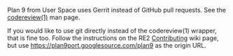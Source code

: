 Plan 9 from User Space uses Gerrit instead of GitHub pull requests.
See the [codereview(1)](http://swtch.com/plan9port/man/man1/codereview.html) man page.

If you would like to use git directly instead of the codereview(1) wrapper, that is fine too.
Follow the instructions on the RE2 [Contributing](https://github.com/google/re2/wiki/Contribute) wiki page,
but use https://plan9port.googlesource.com/plan9 as the origin URL.


